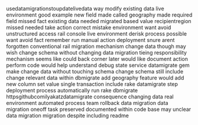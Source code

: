 usedatamigrationstoupdatelivedata way modify existing data live environment good example new field made called geography made required field missed fact existing data needed migrated based value recipientregion missed needed take action correct mistake environment want avoid unstructured access rail console live environment derisk process possible want avoid fact remember run manual action deployment snure arent forgotten conventional rail migration mechanism change data though may wish change schema without changing data migration tieing responsibility mechanism seems like could back corner later would like document action perform code would help understand debug state service datamigrate gem make change data without touching schema change schema still include change relevant data within dbmigrate add geography feature would add new column set value single transaction include rake datamigrate step deployment process automatically run rake dbmigrate httpsgithubcomilyakatzdatamigrate consequence changing data real environment automated process team rollback data migration data migration oneoff task preserved documented within code base may unclear data migration migration despite including readme